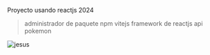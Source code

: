 




Proyecto usando reactjs 2024

  > administrador de paquete npm 
  > vitejs framework de reactjs 
  > api pokemon


![jesus](https://github.com/jesus148/Reactjs-Consumo-Api-Rest/assets/90942888/22d2d546-5b88-4720-ab5b-4edb6175d2af)

  
